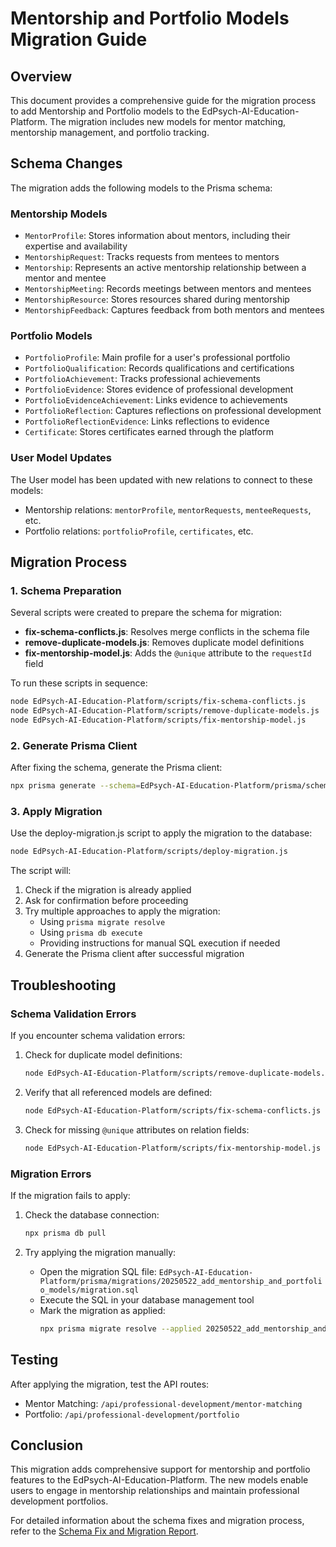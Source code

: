 # Mentorship and Portfolio Models Migration Guide

## Overview

This document provides a comprehensive guide for the migration process to add Mentorship and Portfolio models to the EdPsych-AI-Education-Platform. The migration includes new models for mentor matching, mentorship management, and portfolio tracking.

## Schema Changes

The migration adds the following models to the Prisma schema:

### Mentorship Models
- `MentorProfile`: Stores information about mentors, including their expertise and availability
- `MentorshipRequest`: Tracks requests from mentees to mentors
- `Mentorship`: Represents an active mentorship relationship between a mentor and mentee
- `MentorshipMeeting`: Records meetings between mentors and mentees
- `MentorshipResource`: Stores resources shared during mentorship
- `MentorshipFeedback`: Captures feedback from both mentors and mentees

### Portfolio Models
- `PortfolioProfile`: Main profile for a user's professional portfolio
- `PortfolioQualification`: Records qualifications and certifications
- `PortfolioAchievement`: Tracks professional achievements
- `PortfolioEvidence`: Stores evidence of professional development
- `PortfolioEvidenceAchievement`: Links evidence to achievements
- `PortfolioReflection`: Captures reflections on professional development
- `PortfolioReflectionEvidence`: Links reflections to evidence
- `Certificate`: Stores certificates earned through the platform

### User Model Updates
The User model has been updated with new relations to connect to these models:
- Mentorship relations: `mentorProfile`, `mentorRequests`, `menteeRequests`, etc.
- Portfolio relations: `portfolioProfile`, `certificates`, etc.

## Migration Process

### 1. Schema Preparation

Several scripts were created to prepare the schema for migration:

- **fix-schema-conflicts.js**: Resolves merge conflicts in the schema file
- **remove-duplicate-models.js**: Removes duplicate model definitions
- **fix-mentorship-model.js**: Adds the `@unique` attribute to the `requestId` field

To run these scripts in sequence:

```bash
node EdPsych-AI-Education-Platform/scripts/fix-schema-conflicts.js
node EdPsych-AI-Education-Platform/scripts/remove-duplicate-models.js
node EdPsych-AI-Education-Platform/scripts/fix-mentorship-model.js
```

### 2. Generate Prisma Client

After fixing the schema, generate the Prisma client:

```bash
npx prisma generate --schema=EdPsych-AI-Education-Platform/prisma/schema.prisma
```

### 3. Apply Migration

Use the deploy-migration.js script to apply the migration to the database:

```bash
node EdPsych-AI-Education-Platform/scripts/deploy-migration.js
```

The script will:
1. Check if the migration is already applied
2. Ask for confirmation before proceeding
3. Try multiple approaches to apply the migration:
   - Using `prisma migrate resolve`
   - Using `prisma db execute`
   - Providing instructions for manual SQL execution if needed
4. Generate the Prisma client after successful migration

## Troubleshooting

### Schema Validation Errors

If you encounter schema validation errors:

1. Check for duplicate model definitions:
   ```bash
   node EdPsych-AI-Education-Platform/scripts/remove-duplicate-models.js
   ```

2. Verify that all referenced models are defined:
   ```bash
   node EdPsych-AI-Education-Platform/scripts/fix-schema-conflicts.js
   ```

3. Check for missing `@unique` attributes on relation fields:
   ```bash
   node EdPsych-AI-Education-Platform/scripts/fix-mentorship-model.js
   ```

### Migration Errors

If the migration fails to apply:

1. Check the database connection:
   ```bash
   npx prisma db pull
   ```

2. Try applying the migration manually:
   - Open the migration SQL file: `EdPsych-AI-Education-Platform/prisma/migrations/20250522_add_mentorship_and_portfolio_models/migration.sql`
   - Execute the SQL in your database management tool
   - Mark the migration as applied:
     ```bash
     npx prisma migrate resolve --applied 20250522_add_mentorship_and_portfolio_models
     ```

## Testing

After applying the migration, test the API routes:

- Mentor Matching: `/api/professional-development/mentor-matching`
- Portfolio: `/api/professional-development/portfolio`

## Conclusion

This migration adds comprehensive support for mentorship and portfolio features to the EdPsych-AI-Education-Platform. The new models enable users to engage in mentorship relationships and maintain professional development portfolios.

For detailed information about the schema fixes and migration process, refer to the [Schema Fix and Migration Report](./SCHEMA_FIX_AND_MIGRATION_REPORT.md).